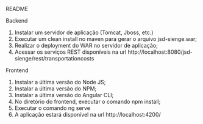 README

Backend

1) Instalar um servidor de aplicação (Tomcat, Jboss, etc.)
2) Executar um clean install no maven para gerar o arquivo jsd-sienge.war;
3) Realizar o deployment do WAR no servidor de aplicação;
4) Acessar os serviços REST disponíveis na url http://localhost:8080/jsd-sienge/rest/transportationcosts

Frontend

1) Instalar a última versão do Node JS;
2) Instalar a última versão do NPM;
3) Instalar a última versão do Angular CLI;
4) No diretório do frontend, executar o comando npm install;
5) Executar o comando ng serve
6) A aplicação estará disponível na url http://localhost:4200/
